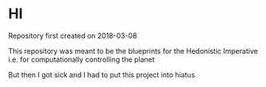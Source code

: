 # HI

Repository first created on 2018-03-08

This repository was meant to be the blueprints for the Hedonistic Imperative i.e. for computationally controlling the planet

But then I got sick and I had to put this project into hiatus
